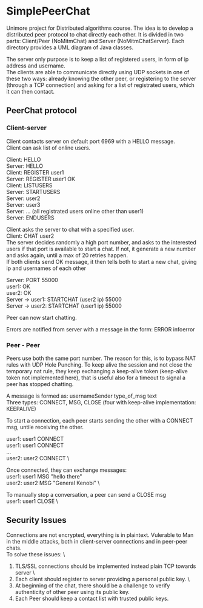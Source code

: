 
# SimplePeerChat

Unimore project for Distributed algorithms course. 
The idea is to develop a distributed peer protocol to chat directly each other.
It is divided in two parts: Client/Peer (NoMitmChat) and Server (NoMitmChatServer). Each directory provides a UML diagram of Java classes.

The server only purpose is to keep a list of registered users, in form of ip address and username. \
The clients are able to communicate directly using UDP sockets in one of these two ways: already knowing the other peer, or registering to the server (through a TCP connection) and asking for a list of registrated users, which it can then contact.

## PeerChat protocol
### Client-server
Client contacts server on default port 6969 with a HELLO message. \
Client can ask list of online users.

Client: HELLO \
Server: HELLO \
Client: REGISTER user1 \
Server: REGISTER user1 OK \
Client: LISTUSERS \
Server: STARTUSERS \
Server: user2 \
Server: user3 \
Server: ... (all registrated users online other than user1) \
Server: ENDUSERS

Client asks the server to chat with a specified user. \
Client: CHAT user2 \
The server decides randomly a high port number, and asks to the interested users if that port is available to start a chat. If not, it generate a new number and asks again, until a max of 20 retries happen. \
If both clients send OK message, it then tells both to start a new chat, giving ip and usernames of each other

Server: PORT 55000 \
user1: OK \
user2: OK \
Server -> user1: STARTCHAT (user2 ip) 55000 \
Server -> user2: STARTCHAT (user1 ip) 55000 

Peer can now start chatting.

Errors are notified from server with a message in the form: ERROR infoerror

### Peer - Peer 
Peers use both the same port number. The reason for this, is to bypass NAT rules with UDP Hole Punching. To keep alive the session and not close the temporary nat rule, they keep exchanging a keep-alive token (keep-alive token not implemented here), that is useful also for a timeout to signal a peer has stopped chatting.

A message is formed as: usernameSender type_of_msg text \
Three types: CONNECT, MSG, CLOSE (four with keep-alive implementation: KEEPALIVE)

To start a connection, each peer starts sending the other with a CONNECT msg, untile receiving the other.

user1: user1 CONNECT \
user1: user1 CONNECT \
... \
user2: user2 CONNECT \

Once connected, they can exchange messages: \
user1: user1 MSG "hello there" \
user2: user2 MSG "General Kenobi" \

To manually stop a conversation, a peer can send a CLOSE msg \
user1: user1 CLOSE \

## Security Issues
Connections are not encrypted, everything is in plaintext.
Vulerable to Man in the middle attacks, both in client-server connections and in peer-peer chats. \
To solve these issues: \
1) TLS/SSL connections should be implemented instead plain TCP towards server \
2) Each client should register to server providing a personal public key. \
3) At beginning of the chat, there should be a challenge to verify authenticity of other peer using its public key.
4) Each Peer should keep a contact list with trusted public keys.
